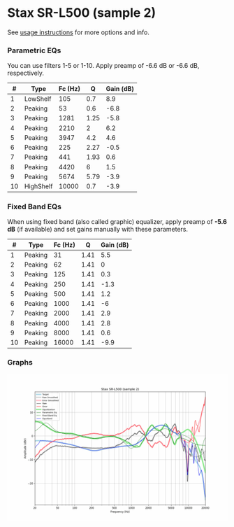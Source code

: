# Stax SR-L500 (sample 2)
See [usage instructions](https://github.com/jaakkopasanen/AutoEq#usage) for more options and info.

### Parametric EQs
You can use filters 1-5 or 1-10. Apply preamp of -6.6 dB or -6.6 dB, respectively.

|   # | Type      |   Fc (Hz) |    Q |   Gain (dB) |
|-----|-----------|-----------|------|-------------|
|   1 | LowShelf  |       105 | 0.7  |         8.9 |
|   2 | Peaking   |        53 | 0.6  |        -6.8 |
|   3 | Peaking   |      1281 | 1.25 |        -5.8 |
|   4 | Peaking   |      2210 | 2    |         6.2 |
|   5 | Peaking   |      3947 | 4.2  |         4.6 |
|   6 | Peaking   |       225 | 2.27 |        -0.5 |
|   7 | Peaking   |       441 | 1.93 |         0.6 |
|   8 | Peaking   |      4420 | 6    |         1.5 |
|   9 | Peaking   |      5674 | 5.79 |        -3.9 |
|  10 | HighShelf |     10000 | 0.7  |        -3.9 |

### Fixed Band EQs
When using fixed band (also called graphic) equalizer, apply preamp of **-5.6 dB** (if available) and set gains manually with these parameters.

|   # | Type    |   Fc (Hz) |    Q |   Gain (dB) |
|-----|---------|-----------|------|-------------|
|   1 | Peaking |        31 | 1.41 |         5.5 |
|   2 | Peaking |        62 | 1.41 |         0   |
|   3 | Peaking |       125 | 1.41 |         0.3 |
|   4 | Peaking |       250 | 1.41 |        -1.3 |
|   5 | Peaking |       500 | 1.41 |         1.2 |
|   6 | Peaking |      1000 | 1.41 |        -6   |
|   7 | Peaking |      2000 | 1.41 |         2.9 |
|   8 | Peaking |      4000 | 1.41 |         2.8 |
|   9 | Peaking |      8000 | 1.41 |         0.6 |
|  10 | Peaking |     16000 | 1.41 |        -9.9 |

### Graphs
![](./Stax%20SR-L500%20(sample%202).png)
